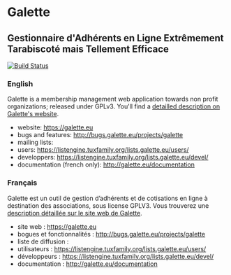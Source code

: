 # Galette
## Gestionnaire d'Adhérents en Ligne Extrêmement Tarabiscoté mais Tellement Efficace

[![Build Status](https://travis-ci.org/galette/galette.svg?branch=develop)](https://travis-ci.org/galette/galette)

### English

Galette is a membership management web application towards non profit organizations; released under GPLv3.
You'll find a [detailled description on Galette's website](http://galette.eu/dc/index.php/pages/%C3%80-propos?navlang=en).

* website: https://galette.eu
* bugs and features: http://bugs.galette.eu/projects/galette
* mailing lists:
 * users: https://listengine.tuxfamily.org/lists.galette.eu/users/
 * developpers: https://listengine.tuxfamily.org/lists.galette.eu/devel/
* documentation (french only): http://galette.eu/documentation

### Français

Galette est un outil de gestion d’adhérents et de cotisations en ligne à destination des associations, sous license GPLV3.
Vous trouverez une [description détaillée sur le site web de Galette](http://galette.eu/dc/index.php/pages/%C3%80-propos?navlang=fr).
* site web : https://galette.eu
* bogues et fonctionnalités : http://bugs.galette.eu/projects/galette
* liste de diffusion :
 * utilisateurs : https://listengine.tuxfamily.org/lists.galette.eu/users/
 * développeurs : https://listengine.tuxfamily.org/lists.galette.eu/devel/
* documentation : http://galette.eu/documentation

